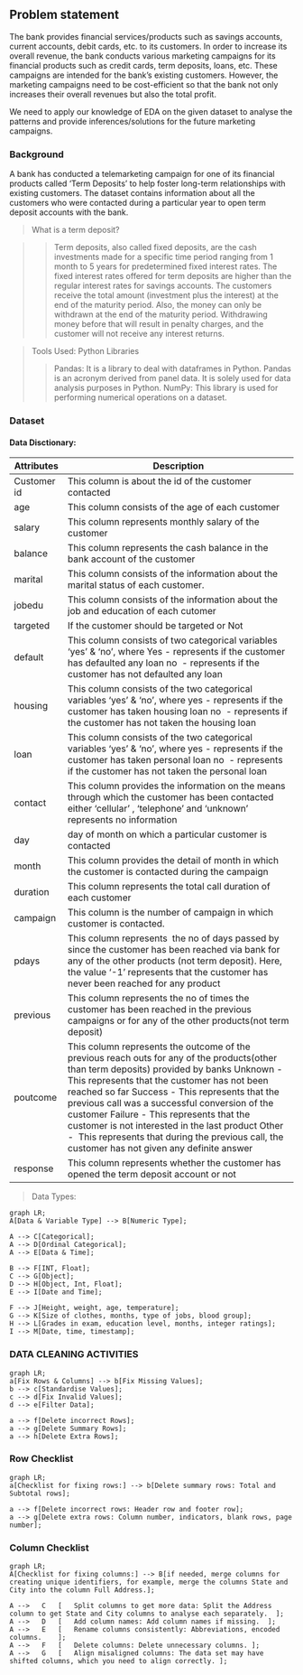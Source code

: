 ## Problem statement

The bank provides financial services/products such as savings accounts, current accounts, debit cards, etc. to its customers.
In order to increase its overall revenue, the bank conducts various marketing campaigns for its financial products such as credit cards, term deposits, loans, etc.
These campaigns are intended for the bank’s existing customers.
However, the marketing campaigns need to be cost-efficient so that the bank not only increases their overall revenues but also the total profit.


We need to apply our knowledge of EDA on the given dataset to analyse the patterns and provide inferences/solutions for the future marketing campaigns.

### Background
A bank has conducted a telemarketing campaign for one of its financial products called ‘Term Deposits’ to help foster long-term relationships with existing customers. The dataset contains information about all the customers who were contacted during a particular year to open term deposit accounts with the bank.

 

> What is a term deposit?

>> Term deposits, also called fixed deposits, are the cash investments made for a specific time period ranging from 1 month to 5 years for predetermined fixed interest rates. The fixed interest rates offered for term deposits are higher than the regular interest rates for savings accounts. The customers receive the total amount (investment plus the interest) at the end of the maturity period. Also, the money can only be withdrawn at the end of the maturity period. Withdrawing money before that will result in penalty charges, and the customer will not receive any interest returns.

> Tools Used: Python Libraries
>> Pandas: It is a library to deal with dataframes in Python. Pandas is an acronym derived from panel data. It is solely used for data analysis purposes in Python.
>> NumPy: This library is used for performing numerical operations on a dataset.



### Dataset

#### Data Disctionary:

| 	Attributes | 	Description	 |
| 	----------- 	 | 	----------- 	 |
| 	Customer id	 | 	This column is about the id of the customer contacted	 |
| 	age	 | 	This column consists of the age of each customer	 |
| 	salary	 | 	This column represents monthly salary of the customer	 |
| 	balance	 | 	This column represents the cash balance in the bank account of the customer	 |
| 	marital	 | 	 This column consists of the information about the marital status of each customer.	 |
| 	jobedu	 | 	This column consists of the information about the job and education of each cutomer	 |
| 	targeted	 | 	If the customer should be targeted or Not	 |
| 	default 	 | 	This column consists of two categorical variables ‘yes’ & ‘no’, where            Yes - represents if the customer has defaulted any loan                                                       no  - represents if the customer has not defaulted any loan	 |
| 	housing	 | 	 This column consists of the two categorical variables ‘yes’ & ‘no’, where     yes - represents if the customer has taken housing loan                                                no  - represents if the customer has not taken the housing loan                                                                                                                              	 |
| 	loan	 | 	This column consists of the two categorical variables ‘yes’ & ‘no’, where                 yes - represents if the customer has taken personal loan                                                              no  - represents if the customer has not taken the personal loan	 |
| 	contact 	 | 	This column provides the information on the means through which the customer has been contacted either ‘cellular’ , ‘telephone’ and ‘unknown’ represents no information	 |
| 	day	 | 	day of month on which a particular customer is contacted	 |
| 	month	 | 	This column provides the detail of month in which the customer is contacted during the campaign	 |
| 	duration	 | 	 This column represents the total call duration of each customer 	 |
| 	campaign	 | 	This column is the number of campaign in which customer is contacted.	 |
| 	pdays 	 | 	This column represents  the no of days passed by since the customer has been reached via bank for any of the other products (not term deposit). Here, the value ‘-1’ represents that the customer has never been reached for any product	 |
| 	previous	 | 	This column represents the no of times the customer has been reached in the previous campaigns or for any of the other products(not term deposit)	 |
| 	poutcome	 | 	This column represents the outcome of the previous reach outs for any of the products(other than term deposits) provided by banks                                                                                                    Unknown - This represents that the customer has not been reached so far       Success - This represents that the previous call was a successful conversion of the customer                                                                                                                Failure - This represents that the customer is not interested in the last product                                                                                                                                                      Other -  This represents that during the previous call, the customer has not given any definite answer	 |
| 	response	 | 	This column represents whether the customer has opened the term deposit account or not	 |




> Data Types:


```mermaid
graph LR;
A[Data & Variable Type] --> B[Numeric Type];

A --> C[Categorical];
A --> D[Ordinal Categorical];
A --> E[Data & Time];

B --> F[INT, Float];
C --> G[Object];
D --> H[Object, Int, Float];
E --> I[Date and Time];

F --> J[Height, weight, age, temperature];
G --> K[Size of clothes, months, type of jobs, blood group];
H --> L[Grades in exam, education level, months, integer ratings];
I --> M[Date, time, timestamp];

```



### DATA CLEANING ACTIVITIES

```mermaid
graph LR;
a[Fix Rows & Columns] --> b[Fix Missing Values];
b --> c[Standardise Values];
c --> d[Fix Invalid Values];
d --> e[Filter Data];

a --> f[Delete incorrect Rows];
a --> g[Delete Summary Rows];
a --> h[Delete Extra Rows];
```

### Row Checklist
```mermaid
graph LR;
a[Checklist for fixing rows:] --> b[Delete summary rows: Total and Subtotal rows];

a --> f[Delete incorrect rows: Header row and footer row];
a --> g[Delete extra rows: Column number, indicators, blank rows, page number];

```

### Column Checklist

```mermaid
graph LR;
A[Checklist for fixing columns:] --> B[if needed, merge columns for creating unique identifiers, for example, merge the columns State and City into the column Full Address.];				
				
A --> 	C	[	Split columns to get more data: Split the Address column to get State and City columns to analyse each separately. 	];
A --> 	D	[	Add column names: Add column names if missing.	];
A --> 	E	[	Rename columns consistently: Abbreviations, encoded columns.	];
A --> 	F	[	Delete columns: Delete unnecessary columns.	];
A --> 	G	[	Align misaligned columns: The data set may have shifted columns, which you need to align correctly.	];


```
